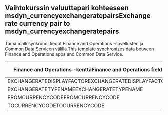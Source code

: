 ## <a name="exchange-rate-currency-pair-to-msdyn_currencyexchangeratepairs"></a><span data-ttu-id="4bb9b-101">Vaihtokurssin valuuttapari kohteeseen msdyn_currencyexchangeratepairs</span><span class="sxs-lookup"><span data-stu-id="4bb9b-101">Exchange rate currency pair to msdyn_currencyexchangeratepairs</span></span>

<span data-ttu-id="4bb9b-102">Tämä malli synkronoi tiedot Finance and Operations -sovellusten ja Common Data Servicen välillä.</span><span class="sxs-lookup"><span data-stu-id="4bb9b-102">This template synchronizes data between Finance and Operations apps and Common Data Service.</span></span>

<span data-ttu-id="4bb9b-103">Finance and Operations -kenttä</span><span class="sxs-lookup"><span data-stu-id="4bb9b-103">Finance and Operations field</span></span> | <span data-ttu-id="4bb9b-104">Määritystyyppi</span><span class="sxs-lookup"><span data-stu-id="4bb9b-104">Map type</span></span> | <span data-ttu-id="4bb9b-105">Muu Dynamics 365 -kenttä</span><span class="sxs-lookup"><span data-stu-id="4bb9b-105">Other Dynamics 365 field</span></span> | <span data-ttu-id="4bb9b-106">Oletusarvo</span><span class="sxs-lookup"><span data-stu-id="4bb9b-106">Default value</span></span>
---|---|---|---
<span data-ttu-id="4bb9b-107">EXCHANGERATEDISPLAYFACTOR</span><span class="sxs-lookup"><span data-stu-id="4bb9b-107">EXCHANGERATEDISPLAYFACTOR</span></span> | >< | <span data-ttu-id="4bb9b-108">msdyn_displayfactor</span><span class="sxs-lookup"><span data-stu-id="4bb9b-108">msdyn_displayfactor</span></span> | 
<span data-ttu-id="4bb9b-109">EXCHANGERATETYPENAME</span><span class="sxs-lookup"><span data-stu-id="4bb9b-109">EXCHANGERATETYPENAME</span></span> | = | <span data-ttu-id="4bb9b-110">msdyn_currencyexchangeratetypeid.msdyn_name</span><span class="sxs-lookup"><span data-stu-id="4bb9b-110">msdyn_currencyexchangeratetypeid.msdyn_name</span></span> | 
<span data-ttu-id="4bb9b-111">FROMCURRENCYCODE</span><span class="sxs-lookup"><span data-stu-id="4bb9b-111">FROMCURRENCYCODE</span></span> | = | <span data-ttu-id="4bb9b-112">msdyn_fromtransactioncurrencyid.isocurrencycode</span><span class="sxs-lookup"><span data-stu-id="4bb9b-112">msdyn_fromtransactioncurrencyid.isocurrencycode</span></span> | 
<span data-ttu-id="4bb9b-113">TOCURRENCYCODE</span><span class="sxs-lookup"><span data-stu-id="4bb9b-113">TOCURRENCYCODE</span></span> | = | <span data-ttu-id="4bb9b-114">msdyn_totransactioncurrencyid.isocurrencycode</span><span class="sxs-lookup"><span data-stu-id="4bb9b-114">msdyn_totransactioncurrencyid.isocurrencycode</span></span> | 
